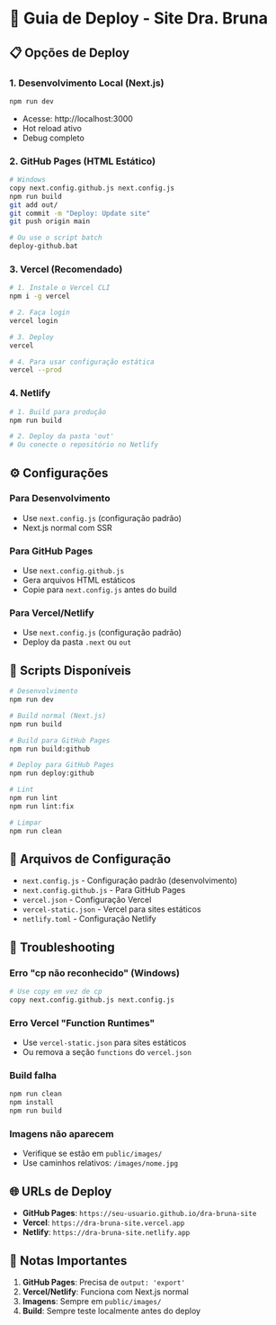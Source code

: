 # 🚀 Guia de Deploy - Site Dra. Bruna

## 📋 Opções de Deploy

### 1. **Desenvolvimento Local** (Next.js)
```bash
npm run dev
```
- Acesse: http://localhost:3000
- Hot reload ativo
- Debug completo

### 2. **GitHub Pages** (HTML Estático)
```bash
# Windows
copy next.config.github.js next.config.js
npm run build
git add out/
git commit -m "Deploy: Update site"
git push origin main

# Ou use o script batch
deploy-github.bat
```

### 3. **Vercel** (Recomendado)
```bash
# 1. Instale o Vercel CLI
npm i -g vercel

# 2. Faça login
vercel login

# 3. Deploy
vercel

# 4. Para usar configuração estática
vercel --prod
```

### 4. **Netlify**
```bash
# 1. Build para produção
npm run build

# 2. Deploy da pasta 'out'
# Ou conecte o repositório no Netlify
```

## ⚙️ Configurações

### Para Desenvolvimento
- Use `next.config.js` (configuração padrão)
- Next.js normal com SSR

### Para GitHub Pages
- Use `next.config.github.js`
- Gera arquivos HTML estáticos
- Copie para `next.config.js` antes do build

### Para Vercel/Netlify
- Use `next.config.js` (configuração padrão)
- Deploy da pasta `.next` ou `out`

## 🔧 Scripts Disponíveis

```bash
# Desenvolvimento
npm run dev

# Build normal (Next.js)
npm run build

# Build para GitHub Pages
npm run build:github

# Deploy para GitHub Pages
npm run deploy:github

# Lint
npm run lint
npm run lint:fix

# Limpar
npm run clean
```

## 📁 Arquivos de Configuração

- `next.config.js` - Configuração padrão (desenvolvimento)
- `next.config.github.js` - Para GitHub Pages
- `vercel.json` - Configuração Vercel
- `vercel-static.json` - Vercel para sites estáticos
- `netlify.toml` - Configuração Netlify

## 🐛 Troubleshooting

### Erro "cp não reconhecido" (Windows)
```bash
# Use copy em vez de cp
copy next.config.github.js next.config.js
```

### Erro Vercel "Function Runtimes"
- Use `vercel-static.json` para sites estáticos
- Ou remova a seção `functions` do `vercel.json`

### Build falha
```bash
npm run clean
npm install
npm run build
```

### Imagens não aparecem
- Verifique se estão em `public/images/`
- Use caminhos relativos: `/images/nome.jpg`

## 🌐 URLs de Deploy

- **GitHub Pages**: `https://seu-usuario.github.io/dra-bruna-site`
- **Vercel**: `https://dra-bruna-site.vercel.app`
- **Netlify**: `https://dra-bruna-site.netlify.app`

## 📝 Notas Importantes

1. **GitHub Pages**: Precisa de `output: 'export'`
2. **Vercel/Netlify**: Funciona com Next.js normal
3. **Imagens**: Sempre em `public/images/`
4. **Build**: Sempre teste localmente antes do deploy




